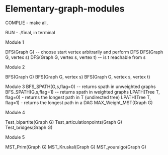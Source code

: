 # Elementary-graph-modules

COMPLIE - make all,

RUN     - ./final, in terminal

Module 1

DFS(Graph G) -- choose start vertex arbitrarily and perform DFS
DFS(Graph G, vertex s)
DFS(Graph G, vertex s, vertex t) -- is t reachable from s

Module 2

BFS(Graph G)
BFS(Graph G, vertex s)
BFS(Graph G, vertex s, vertex t)

Module 3
BFS_SPATH(G,s,flag=0) -- returns spath in unweighted graphs
BFS_SPATH(G,s,flag=1) -- returns spath in weighted graphs
LPATH(Tree T, flag=0) - returns the longest path in T (undirected tree)
LPATH(Tree T, flag=1) - returns the longest path in a DAG
MAX_Weight_MST(Graph G)

Module 4

Test_bipartite(Graph G)
Test_articulationpoints(Graph G)
Test_bridges(Graph G)

Module 5

MST_Prim(Graph G)
MST_Kruskal(Graph G)
MST_youralgo(Graph G)


